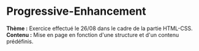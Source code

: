 # Progressive-Enhancement

**Thème :** Exercice effectué le 26/08 dans le cadre de la partie HTML-CSS.  
**Contenu :** Mise en page en fonction d'une structure et d'un contenu prédéfinis. 
